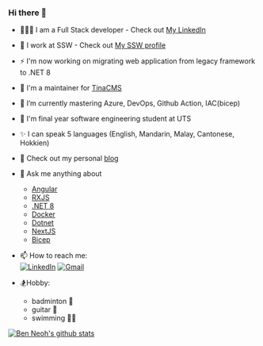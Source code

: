 ### Hi there 👋

- 🧑🏻‍💻 I am a Full Stack developer - Check out [My LinkedIn](https://www.linkedin.com/in/benjaminneoh/)
- 🔭 I work at SSW - Check out [My SSW profile](https://www.ssw.com.au/people/ben-neoh/)
- ⚡ I'm now working on migrating web application from legacy framework to .NET 8
- 🐐 I'm a maintainer for [TinaCMS](https://github.com/tinacms/tinacms)
- 🌱 I’m currently mastering Azure, DevOps, Github Action, IAC(bicep)
- 🏫 I'm final year software engineering student at UTS
- ✨ I can speak 5 languages (English, Mandarin, Malay, Cantonese, Hokkien)
- 📝 Check out my personal [blog](https://medium.com/@benjaminneoh6343)
- 💬 Ask me anything about
  - [Angular](https://www.ssw.com.au/people/ben-neoh/)
  - [RXJS](https://rxjs.dev/)
  - [.NET 8](https://learn.microsoft.com/en-us/dotnet/core/whats-new/dotnet-8)
  - [Docker](https://www.docker.com/)
  - [Dotnet](https://dotnet.microsoft.com/en-us/)
  - [NextJS](https://nextjs.org/)
  - [Bicep](https://learn.microsoft.com/en-us/azure/azure-resource-manager/bicep/overview?tabs=bicep)

- 📫 How to reach me: <br>
  [![LinkedIn](https://img.shields.io/badge/linkedin-%230077B5.svg?style=for-the-badge&logo=linkedin&logoColor=white)](https://www.linkedin.com/in/benjaminneoh/) 
  [![Gmail](https://img.shields.io/badge/Gmail-D14836?style=for-the-badge&logo=gmail&logoColor=white)](mailto:benjaminneoh6343@gmail.com)

- 🏂Hobby:
  - badminton 🏸
  - guitar 🎸
  - swimming 🏊‍♂️
    
[![Ben Neoh's github stats](https://github-readme-stats.vercel.app/api?username=ben0189&theme=dark)](https://github.com/ben0189/github-readme-stats)
